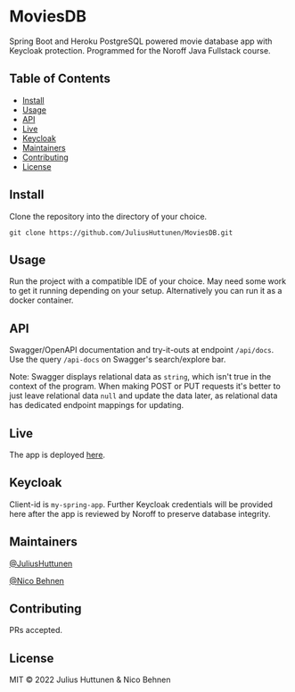 # MoviesDB
Spring Boot and Heroku PostgreSQL powered movie database app with Keycloak protection. Programmed for the Noroff Java Fullstack course.

## Table of Contents

- [Install](#install)
- [Usage](#usage)
- [API](#api)
- [Live](#live)
- [Keycloak](#keycloak)
- [Maintainers](#maintainers)
- [Contributing](#contributing)
- [License](#license)

## Install

Clone the repository into the directory of your choice.

```
git clone https://github.com/JuliusHuttunen/MoviesDB.git
```

## Usage

Run the project with a compatible IDE of your choice. May need some work to get it running depending on your setup. Alternatively you can run it as a docker container.

## API

Swagger/OpenAPI documentation and try-it-outs at endpoint ``/api/docs``. Use the query ``/api-docs`` on Swagger's search/explore bar.

Note: Swagger displays relational data as ``string``, which isn't true in the context of the program. When making 
POST or PUT requests it's better to just leave relational data ``null`` and update the data later, as relational data has dedicated endpoint mappings for updating.

## Live

The app is deployed [here](https://moviedb-postgresql.herokuapp.com/api/docs).

## Keycloak

Client-id is ``my-spring-app``. Further Keycloak credentials will be provided here after the app is reviewed by Noroff to preserve database integrity.

## Maintainers

[@JuliusHuttunen](https://github.com/JuliusHuttunen)

[@Nico Behnen](https://github.com/azruim)

## Contributing

PRs accepted.

## License

MIT © 2022 Julius Huttunen &amp; Nico Behnen
